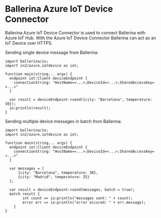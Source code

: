 # Ballerina Azure IoT Device Connector

Ballerina Azure IoT Device Connector is used to connect Ballerina with Azure IoT Hub. With the Azure IoT Device Connector Ballerina can act as an IoT Device over HTTPS.

Sending single device message from Ballerina:

```ballerina
import ballerina/io;
import in2/azure.iotdevice as iot;

function main(string... args) {
  endpoint iot:Client deviceEndpoint {
    connectionString: "HostName=<...>;DeviceId=<...>;SharedAccessKey=<...>"
  }

  var result = deviceEndpoint->send({city: "Barcelona", temperature: 30});
  io:println(result);
}
```

Sending multiple device messages in batch from Ballerina:

```ballerina
import ballerina/io;
import in2/azure.iotdevice as iot;

function main(string... args) {
  endpoint iot:Client deviceEndpoint {
    connectionString: "HostName=<...>;DeviceId=<...>;SharedAccessKey=<...>"
  }

  var messages = [
      {city: "Barcelona", temperature: 30},
      {city: "Madrid", temperature: 25}
  ];

  var result = deviceEndpoint->send(messages, batch = true);
  match result {
        int count => io:println("messages sent: " + count);
        error err => io:println("error occured: " + err.message);
    }
}
```
